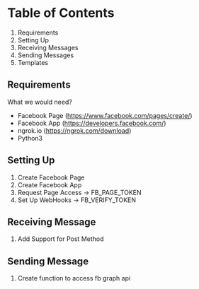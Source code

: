 # Table of Contents
1. Requirements
1. Setting Up
1. Receiving Messages
1. Sending Messages
1. Templates


## Requirements
What we would need?
- Facebook Page (https://www.facebook.com/pages/create/)
- Facebook App (https://developers.facebook.com/)
- ngrok.io (https://ngrok.com/download)
- Python3

## Setting Up
1. Create Facebook Page
1. Create Facebook App
1. Request Page Access -> FB_PAGE_TOKEN
1. Set Up WebHooks -> FB_VERIFY_TOKEN

## Receiving Message
1. Add Support for Post Method

## Sending Message
1. Create function to access fb graph api